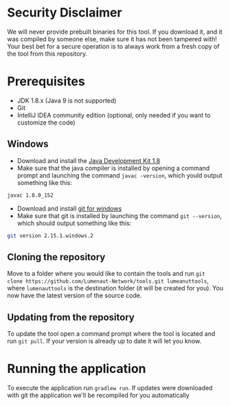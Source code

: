 # Security Disclaimer
We will never provide prebuilt binaries for this tool. If you download it, and it was compiled by someone else, make sure
it has not been tampered with! Your best bet for a secure operation is to always work from a fresh copy of the tool from 
this repository.

# Prerequisites
* JDK 1.8.x (Java 9 is not supported)
* Git
* IntelliJ IDEA community edition (optional, only needed if you want to customize the code)

## Windows
* Download and install the [Java Development Kit 1.8](https://www.oracle.com/technetwork/java/javase/downloads/index-jsp-138363.html#javasejdk)
* Make sure that the java compiler is installed by opening a command prompt and launching the command `javac -version`, which yould output something like this:
```bash
javac 1.8.0_152
```
* Download and install [git for windows](http://gitforwindows.org/)
* Make sure that git is installed by launching the command `git --version`, which should output something like this:
```bash
git version 2.15.1.windows.2
``` 

## Cloning the repository
Move to a folder where you would like to contain the tools and run `git clone https://github.com/Lumenaut-Network/tools.git lumeanuttools`, 
where `lumenauttools` is the destination folder (it will be created for you). You now have the latest version of the source code.

## Updating from the repository
To update the tool open a command prompt where the tool is located and run `git pull`. If your version is already up to date it will let you know.

# Running the application
To execute the application run `gradlew run`. If updates were downloaded with git the application we'll be recompiled for you automatically 

